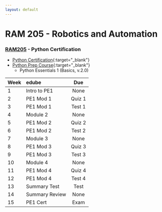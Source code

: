 ```yaml
---
layout: default
---
```


# RAM 205 - Robotics and Automation

### [RAM205](../) - Python Certification

- [Python Certification](https://pythoninstitute.org/certification/pcep-certification-entry-level/){:target="_blank"}
- [Python Prep Course](https://edube.org/study#){:target="_blank"}
    - Python Essentials 1 (Basics, v.2.0)

| Week  | edube| Due     |
| :------------- | :------------- | :----------: |
|  1  | Intro to PE1 | None |
|  2  | PE1 Mod 1  | Quiz 1 |
|  3  | PE1 Mod 1  | Test 1 |
|  4  | Module 2   | None   |
|  5  | PE1 Mod 2  | Quiz 2 |
|  6  | PE1 Mod 2  | Test 2 |
|  7  | Module 3   | None   |
|  8  | PE1 Mod 3  | Quiz 3 |
|  9  | PE1 Mod 3  | Test 3 |
|  10 | Module 4   | None   |
|  11 | PE1 Mod 4  | Quiz 4 |
|  12 | PE1 Mod 4  | Test 4 |
|  13 | Summary Test  | Test   |
|  14 | Summary Review | None |
|  15 | PE1 Cert   | Exam |






